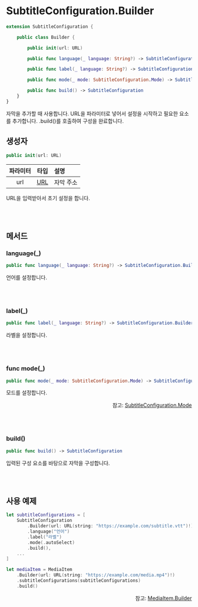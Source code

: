 # SubtitleConfiguration.Builder

```swift
extension SubtitleConfiguration {

    public class Builder {

        public init(url: URL)

        public func language(_ language: String?) -> SubtitleConfiguration.Builder

        public func label(_ language: String?) -> SubtitleConfiguration.Builder

        public func mode(_ mode: SubtitleConfiguration.Mode) -> SubtitleConfiguration.Builder

        public func build() -> SubtitleConfiguration
    }
}
```
자막을 추가할 때 사용합니다. URL을 파라미터로 넣어서 설정을 시작하고 필요한 요소를 추가합니다. .build()를 호출하여 구성을 완료합니다.

## 생성자

```swift
public init(url: URL)
```
|파라미터|타입|설명|
|:--:|:--:|:--|
|url|[URL](https://developer.apple.com/documentation/foundation/url)|자막 주소|

URL을 입력받아서 초기 설정을 합니다.

<br><br>
## 메서드

### language(_)
```swift
public func language(_ language: String?) -> SubtitleConfiguration.Builder
```
언어를 설정합니다.

<br><br>
### label(_)
```swift
public func label(_ language: String?) -> SubtitleConfiguration.Builder
```
라벨을 설정합니다.

<br><br>
### func mode(_)
```swift
public func mode(_ mode: SubtitleConfiguration.Mode) -> SubtitleConfiguration.Builder
```
모드를 설정합니다.
<div align="right">
참고: <a href="../../struct/subtitle-configuration/home.md">SubtitleConfiguration.Mode</a>
</div>

<br><br>
### build()
```swift
public func build() -> SubtitleConfiguration
```
입력된 구성 요소를 바탕으로 자막을 구성합니다.

<br><br>
## 사용 예제
```swift
let subtitleConfigurations = [
    SubtitleConfiguration
        .Builder(url: URL(string: "https://example.com/subtitle.vtt")!)
        .language("언어")
        .label("라벨")
        .mode(.autoSelect)
        .build(),
    ...
]

let mediaItem = MediaItem
    .Builder(url: URL(string: "https://example.com/media.mp4")!)
    .subtitleConfigurations(subtitleConfigurations)
    .build()
```

<div align="right">
참고: <a href="../../class/media-item-builder/home.md">MediaItem.Builder</a>
</div>